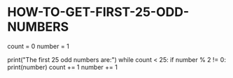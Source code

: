 # HOW-TO-GET-FIRST-25-ODD-NUMBERS
count = 0
number = 1

print("The first 25 odd numbers are:")
while count < 25:
    if number % 2 != 0:
        print(number)
        count += 1
    number += 1
